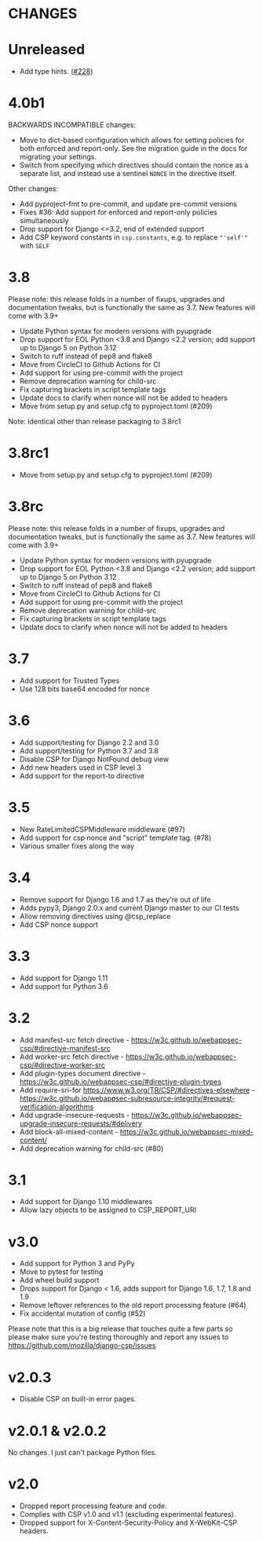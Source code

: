 CHANGES
=======

Unreleased
==========
- Add type hints. ([#228](https://github.com/mozilla/django-csp/pull/228))

4.0b1
=====
BACKWARDS INCOMPATIBLE changes:
- Move to dict-based configuration which allows for setting policies for both enforced and
  report-only. See the migration guide in the docs for migrating your settings.
- Switch from specifying which directives should contain the nonce as a separate list, and instead
  use a sentinel `NONCE` in the directive itself.

Other changes:
- Add pyproject-fmt to pre-commit, and update pre-commit versions
- Fixes #36: Add support for enforced and report-only policies simultaneously
- Drop support for Django <=3.2, end of extended support
- Add CSP keyword constants in `csp.constants`, e.g. to replace `"'self'"` with `SELF`

3.8
===

Please note: this release folds in a number of fixups, upgrades and documentation tweaks,
but is functionally the same as 3.7. New features will come with 3.9+

- Update Python syntax for modern versions with pyupgrade
- Drop support for EOL Python <3.8 and Django <2.2 version; add support up to Django 5 on Python 3.12
- Switch to ruff instead of pep8 and flake8
- Move from CircleCI to Github Actions for CI
- Add support for using pre-commit with the project
- Remove deprecation warning for child-src
- Fix capturing brackets in script template tags
- Update docs to clarify when nonce will not be added to headers
- Move from setup.py and setup.cfg to pyproject.toml (#209)

Note: identical other than release packaging to 3.8rc1

3.8rc1
======
- Move from setup.py and setup.cfg to pyproject.toml (#209)

3.8rc
=====

Please note: this release folds in a number of fixups, upgrades and documentation tweaks,
but is functionally the same as 3.7. New features will come with 3.9+

- Update Python syntax for modern versions with pyupgrade
- Drop support for EOL Python <3.8 and Django <2.2 version; add support up to Django 5 on Python 3.12
- Switch to ruff instead of pep8 and flake8
- Move from CircleCI to Github Actions for CI
- Add support for using pre-commit with the project
- Remove deprecation warning for child-src
- Fix capturing brackets in script template tags
- Update docs to clarify when nonce will not be added to headers

3.7
===

- Add support for Trusted Types
- Use 128 bits base64 encoded for nonce

3.6
===

- Add support/testing for Django 2.2 and 3.0
- Add support/testing for Python 3.7 and 3.8
- Disable CSP for Django NotFound debug view
- Add new headers used in CSP level 3
- Add support for the report-to directive

3.5
===

- New RateLimitedCSPMiddleware middleware (#97)
- Add support for csp nonce and "script" template tag. (#78)
- Various smaller fixes along the way

3.4
===

- Remove support for Django 1.6 and 1.7 as they're out of life
- Adds pypy3, Django 2.0.x and current Django master to our CI tests
- Allow removing directives using @csp_replace
- Add CSP nonce support

3.3
===

- Add support for Django 1.11
- Add support for Python 3.6

3.2
===

- Add manifest-src fetch directive - <https://w3c.github.io/webappsec-csp/#directive-manifest-src>
- Add worker-src fetch directive - <https://w3c.github.io/webappsec-csp/#directive-worker-src>
- Add plugin-types document directive - <https://w3c.github.io/webappsec-csp/#directive-plugin-types>
- Add require-sri-for <https://www.w3.org/TR/CSP/#directives-elsewhere> - <https://w3c.github.io/webappsec-subresource-integrity/#request-verification-algorithms>
- Add upgrade-insecure-requests - <https://w3c.github.io/webappsec-upgrade-insecure-requests/#delivery>
- Add block-all-mixed-content - <https://w3c.github.io/webappsec-mixed-content/>
- Add deprecation warning for child-src (#80)

3.1
===

- Add support for Django 1.10 middlewares
- Allow lazy objects to be assigned to CSP_REPORT_URI

v3.0
====

- Add support for Python 3 and PyPy
- Move to pytest for testing
- Add wheel build support
- Drops support for Django < 1.6, adds support for Django 1.6, 1.7, 1.8 and 1.9
- Remove leftover references to the old report processing feature (#64)
- Fix accidental mutation of config (#52)

Please note that this is a big release that touches quite a few parts so please
make sure you're testing thoroughly and report any issues to
<https://github.com/mozilla/django-csp/issues>

v2.0.3
======

- Disable CSP on built-in error pages.

v2.0.1 & v2.0.2
===============

No changes. I just can't package Python files.

v2.0
====

- Dropped report processing feature and code.
- Complies with CSP v1.0 and v1.1 (excluding experimental features).
- Dropped support for X-Content-Security-Policy and X-WebKit-CSP
  headers.
